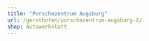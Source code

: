 ```yaml
---
title: "Porschezentrum Augsburg"
url: /gersthofen/porschezentrum-augsburg-2/
shop: Autowerkstatt
---
```


